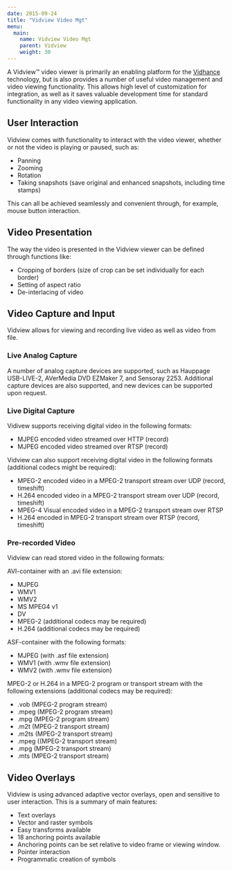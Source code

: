 ```yaml
---
date: 2015-09-24
title: "Vidview Video Mgt"
menu:
  main:
    name: Vidview Video Mgt
    parent: Vidview
    weight: 30
---
```



A Vidview™ video viewer is primarily an enabling platform for the [Vidhance](http://vidhance.com "Vidhance") technology, but is also provides a number of useful video management and video viewing functionality. This allows high level of customization for integration, as well as it saves valuable development time for standard functionality in any video viewing application.

## User Interaction

Vidview comes with functionality to interact with the video viewer, whether or not the video is playing or paused, such as:

- Panning
- Zooming
- Rotation
- Taking snapshots (save original and enhanced snapshots, including time stamps)

This can all be achieved seamlessly and convenient through, for example, mouse button interaction.

## Video Presentation

The way the video is presented in the Vidview viewer can be defined through functions like:

- Cropping of borders (size of crop can be set individually for each border)
- Setting of aspect ratio
- De-interlacing of video

## Video Capture and Input

Vidview allows for viewing and recording live video as well as video from file.

### Live Analog Capture

A number of analog capture devices are supported, such as Hauppage USB-LIVE-2, AVerMedia DVD EZMaker 7, and Sensoray 2253. Additional capture devices are also supported, and new devices can be supported upon request.

### Live Digital Capture

Vidivew supports receiving digital video in the following formats:

- MJPEG encoded video streamed over HTTP (record)
- MJPEG encoded video streamed over RTSP (record)

Vidview can also support receiving digital video in the following formats (additional codecs might be required):

- MPEG-2 encoded video in a MPEG-2 transport stream over UDP (record, timeshift)
- H.264 encoded video in a MPEG-2 transport stream over UDP (record, timeshift)
- MPEG-4 Visual encoded video in a MPEG-2 transport stream over RTSP
- H.264 encoded in MPEG-2 transport stream over RTSP (record, timeshift)

### Pre-recorded Video

Vidview can read stored video in the following formats:

AVI-container with an .avi file extension:

- MJPEG
- WMV1
- WMV2
- MS MPEG4 v1
- DV
- MPEG-2 (additional codecs may be required)
- H.264 (additional codecs may be required)

ASF-container with the following formats:

- MJPEG (with .asf file extension)
- WMV1 (with .wmv file extension)
- WMV2 (with .wmv file extension)

MPEG-2 or H.264 in a MPEG-2 program or transport stream with the following extensions (additional codecs may be required):

- .vob (MPEG-2 program stream)
- .mpeg (MPEG-2 program stream)
- .mpg (MPEG-2 program stream)
- .m2t (MPEG-2 transport stream)
- .m2ts (MPEG-2 transport stream)
- .mpeg ((MPEG-2 transport stream)
- .mpg (MPEG-2 transport stream)
- .mts (MPEG-2 transport stream)


## Video Overlays

Vidview is using advanced adaptive vector overlays, open and sensitive to user interaction. This is a summary of main features:

- Text overlays
- Vector and raster symbols
- Easy transforms available
- 18 anchoring points available
- Anchoring points can be set relative to video frame or viewing window.
- Pointer interaction
- Programmatic creation of symbols
